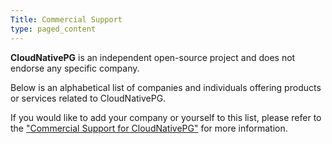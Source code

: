 ```yaml
---
Title: Commercial Support
type: paged_content
---
```


**CloudNativePG** is an independent open-source project and does not endorse
any specific company.

Below is an alphabetical list of companies and individuals offering products or
services related to CloudNativePG.

If you would like to add your company or yourself to this list, please refer to
the ["Commercial Support for CloudNativePG"](https://github.com/cloudnative-pg/cloudnative-pg/blob/main/SUPPORT.md)
for more information.
